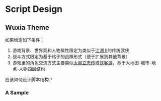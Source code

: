 # Script Design

## Wuxia Theme

如果给定如下条件：

1.  游戏背景、世界观和人物属性限定为类似于[江湖 II](https://github.com/wagangmiao/JiangHu-L/tree/master/j2me%20version)的传统武侠
2.  战斗方式限定为基于格子的战棋形式（便于扩展到其他背景）
3.  游戏里的角色交流方式主要类似[太阁立志传](https://baike.baidu.com/item/%E5%A4%AA%E9%98%81%E7%AB%8B%E5%BF%97%E4%BC%A0/1898)或[侠客游](https://baike.baidu.com/item/%E4%BE%A0%E5%AE%A2%E6%B8%B8/6045048)，基于大地图-城市-地点-人物四层结构

应该如何设计脚本结构？

### A Sample

